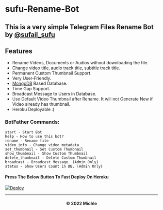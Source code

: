 # sufu-Rename-Bot

## This is a very simple Telegram Files Rename Bot by [@sufail_sufu](https://t.me/sufail_sufu)

## Features
- Rename Videos, Documents or Audios without downloading the file.
- Change video title, audio track title, subtitle track title.
- Permanent Custom Thumbnail Support.
- Very User-Friendly.
- [MongoDB](https://mongodb.com) Based Database.
- Time Gap Support.
- Broadcast Message to Users in Database.
- Use Default Video Thumbnail after Rename. It will not Generate New if Video already has thumbnail.
- Heroku Deployable :)

### BotFather Commands:
```
start - Start Bot
help - How to use this bot?
rename - Rename file
video_info - Change video metadata
set_thumbnail - Set Custom Thumbnail
show_thumbnail - Show Custom Thumbnail
delete_thumbnail - Delete Custom Thumbnail
broadcast - Broadcast Message. (Admin Only)
status - Show Users Count in DB. (Admin Only)
```

<h4>Press The Below Button To Fast Deploy On Heroku</h4>

[![Deploy](https://www.herokucdn.com/deploy/button.svg)](https://heroku.com/deploy?template=https://github.com/donui-bit/belong)


---
<h4 align='center'>© 2022 Michle</h4>


